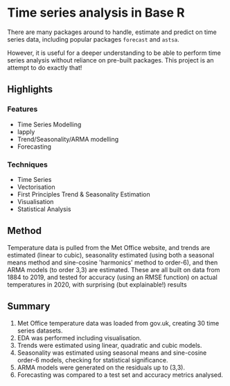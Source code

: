 # Time series analysis in Base R

There are many packages around to handle, estimate and predict on time series data, including popular packages `forecast` and `astsa`.

However, it is useful for a deeper understanding to be able to perform time series analysis without reliance on pre-built packages. This project is an attempt to do exactly that!

## Highlights
### Features
- Time Series Modelling
- lapply
- Trend/Seasonality/ARMA modelling
- Forecasting

### Techniques
- Time Series
- Vectorisation
- First Principles Trend & Seasonality Estimation
- Visualisation
- Statistical Analysis

## Method

Temperature data is pulled from the Met Office website, and trends are estimated (linear to cubic), seasonality estimated (using both a seasonal means method and sine-cosine 'harmonics' method to order-6), and then ARMA models (to order 3,3) are estimated. These are all built on data from 1884 to 2019, and tested for accuracy (using an RMSE function) on actual temperatures in 2020, with surprising (but explainable!) results

## Summary
1. Met Office temperature data was loaded from gov.uk, creating 30 time series datasets.
2. EDA was performed including visualisation.
3. Trends were estimated using linear, quadratic and cubic models.
4. Seasonality was estimated using seasonal means and sine-cosine order-6 models, checking for statistical significance.
5. ARMA models were generated on the residuals up to (3,3).
6. Forecasting was compared to a test set and accuracy metrics analysed.
